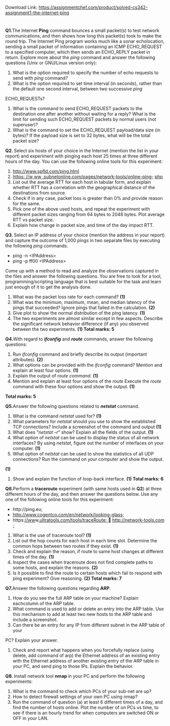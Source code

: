Download Link: https://assignmentchef.com/product/solved-cs342-assignment1-the-internet-ping
<br>
<h1></h1>

<strong>Q1.</strong>The Internet <strong>Ping</strong> command bounces a small packet(s) to test network communications, and then shows how long this packet(s) took to make the round trip. The Internet Ping program works much like a sonar echolocation, sending a small packet of information containing an ICMP ECHO_REQUEST to a specified computer, which then sends an ECHO_REPLY packet in return. Explore more about the <em>ping </em>command and answer the following questions (Unix or GNU/Linux version only):

<ol>

 <li>What is the option required to specify the number of echo requests to send with <em>ping </em>command<em>? </em></li>

 <li>What is the option required to set time interval (in seconds), rather than the default one second interval, between two successive <em>ping</em></li>

</ol>

ECHO_REQUESTs?

<ol>

 <li>What is the command to send ECHO_REQUEST packets to the destination one after another without waiting for a reply? What is the limit for sending such ECHO_REQUEST packets by normal users (not superuser)?</li>

 <li>What is the command to set the ECHO_REQUEST payload/data size (in bytes)? If the payload size is set to 32 bytes, what will be the total packet size?</li>

</ol>

<strong>Q2. </strong>Select six hosts of your choice in the Internet (mention the list in your report) and experiment with pinging each host 25 times at three different hours of the day. You can use the following online tools for this experiment:

<ol>

 <li><a href="http://www.spfld.com/ping.html">http://www.spfld.com/ping.html</a></li>

 <li><u>https: </u><a href="http://www.subnetonline.com/pages/network-tools/online-ping-ipv4.php">//w</a><a href="http://www.subnetonline.com/pages/network-tools/online-ping-ipv4.php">  </a><a href="http://www.subnetonline.com/pages/network-tools/online-ping-ipv4.php">w</a><u>w </u><a href="http://www.subnetonline.com/pages/network-tools/online-ping-ipv4.php"> </a><a href="http://www.subnetonline.com/pages/network-tools/online-ping-ipv4.php">.subnetonline.com/pages/network-tools/online-ping-</a> <a href="http://www.subnetonline.com/pages/network-tools/online-ping-ipv4.php">php</a></li>

 <li>List out the average RTT for each host in tabular form, and explain whether RTT has a correlation with the geographical distance of the destinations from source.</li>

 <li>Check if in any case, packet loss is greater than 0% and provide reason for the same.<strong> </strong></li>

 <li>Pick one of the above used hosts, and repeat the experiment with different packet sizes ranging from 64 bytes to 2048 bytes. Plot average RTT vs packet size.</li>

 <li>Explain how change in packet size, and time of the day impact RTT.</li>

</ol>

<strong>Q3. </strong>Select an IP address of your choice (mention the  address in your report) and capture the outcome of 1,000 pings in two separate files by executing the following <em>ping </em>commands.

<ul>

 <li>ping -n &lt;IPAddress&gt;</li>

 <li>ping -p ff00 &lt;IPAddress&gt;</li>

</ul>

Come up with a method to read and analyze the observations captured in the files and answer the following questions. You are free to look for a tool, programming/scripting language that is best suitable for the task and learn just enough of it to get the analysis done.

<ol>

 <li>What was the packet loss rate for each command? <strong>(1)</strong></li>

 <li>What was the minimum, maximum, mean, and median latency of the pings that succeeded? Ignore pings that failed in the calculation. <strong>(2)</strong></li>

 <li>Give plot to show the normal distribution of the ping latency. <strong>(1)</strong></li>

 <li>The two experiments are almost similar except in few aspects. Describe the significant network behavior difference (if any) you observed between the two experiments. <strong>(1) Total marks: 5</strong></li>

</ol>

<strong>Q4.</strong>With regard to <strong><em>ifconfig</em></strong> and <strong><em>route</em></strong> commands, answer the following questions:

<ol>

 <li>Run <em>ifconfig </em>command and briefly describe its output (important attributes). <strong>(2)</strong></li>

 <li>What options can be provided with the <em>ifconfig </em>command? Mention and explain at least four options. <strong>(1)</strong></li>

 <li>Explain the output of <em>route command. </em><strong>(1)</strong></li>

 <li>Mention and explain at least four options of the <em>route </em> Execute the <em>route </em>command with these four options and show the output. <strong>(1)</strong></li>

</ol>

<strong>Total marks: 5</strong>

<strong>Q5.</strong>Answer the following questions related to <strong><em>netstat</em></strong> command.

<ol>

 <li>What is the command <em>netstat </em>used for? <strong>(1)</strong></li>

 <li>What parameters for <em>netstat </em>should you use to show the established TCP connections? Include a screenshot of the command and output <strong>(1)</strong></li>

 <li>What does “<em>netstat –r</em>” show? Explain all the fields of the output. <strong>(1)</strong></li>

 <li>What option of <em>netstat </em>can be used to display the status of all network interfaces? By using <em>netstat</em>, figure out the number of interfaces on your computer. <strong>(1)</strong></li>

 <li>What option of <em>netstat </em>can be used to show the statistics of all UDP connections? Run the command on your computer and show the output.</li>

</ol>

<strong>(1)</strong>

<ol>

 <li>Show and explain the function of loop-back interface. <strong>(1) Total marks: 6</strong></li>

</ol>

<strong>Q6.</strong>Perform a <strong>traceroute</strong> experiment (with same hosts used in <strong>Q2</strong>) at three different hours of the day, and then answer the questions below. Use any one of the following online tools for this experiment:

<ul>

 <li>http://ping.eu;</li>

 <li><a href="http://www.cogentco.com/en/network/looking-glass%3B">http://www.cogentco.com/en/network/looking-glass;</a></li>

 <li>https:<a href="http://www.ultratools.com/tools/traceRoute%3B">//ww</a>w<a href="http://www.ultratools.com/tools/traceRoute%3B">.ultratools.com/tools/traceRoute; </a> <a href="https://network-tools.com/">http://network-tools.com</a> <a href="https://network-tools.com/">;</a></li>

</ul>

<ol>

 <li>What is the use of traceroute tool? <strong>(1)</strong></li>

 <li>List out the hop counts for each host in each time slot. Determine the common hops between two routes if they exist. <strong>(1)</strong></li>

 <li>Check and explain the reason, if route to same host changes at different times of the day. <strong>(1)</strong></li>

 <li>Inspect the cases when traceroute does not find complete paths to some hosts, and explain the reasons. <strong>(2)</strong></li>

 <li>Is it possible to find the route to certain hosts which fail to respond with ping experiment? Give reasoning. <strong>(2) Total marks: 7</strong></li>

</ol>

<strong>Q7.</strong>Answer the following questions regarding <strong>ARP</strong>.

<ol>

 <li>How do you see the full ARP table on your machine? Explain eachcolumn of the ARP table.</li>

 <li>What command is used to add or delete an entry into the ARP table. Use this mechanism to add at least two new hosts to the ARP table and include a screenshot.</li>

 <li>Can there be an entry for any IP from different subnet in the ARP table of your</li>

</ol>

PC? Explain your answer.

<ol>

 <li>Check and report what happens when you forcefully replace (using delete, add command of arp) the Ethernet address of an existing entry with the Ethernet address of another existing entry of the ARP table in your PC, and send ping to those IPs. Explain the behavior.</li>

</ol>

<strong>Q8. </strong>Install network tool <strong>nmap </strong>in your PC and perform the following experiments:

<ol>

 <li>What is the command to check which PCs of your sub-net are up?</li>

 <li>How to detect firewall settings of your own PC using nmap?</li>

 <li>Run the command of question (a) at least 6 different times of a day, and find the number of hosts online. Plot the number of on PCs vs time, to see if there is an hourly trend for when computers are switched ON or OFF in your LAN.</li>

</ol>